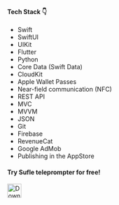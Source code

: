 #### Tech Stack 👇

- Swift
- SwiftUI
- UIKit
- Flutter
- Python
- Core Data (Swift Data)
- CloudKit
- Apple Wallet Passes
- Near-field communication (NFC)
- REST API
- MVC
- MVVM
- JSON
- Git
- Firebase
- RevenueCat
- Google AdMob
- Publishing in the AppStore

#### Try Sufle teleprompter for free!

<a href="https://apps.apple.com/app/teleprompter-sufle/id1661179941" title="Sufle – Teleprompter App">
  <img align="left" alt="Download on the AppStore" height="32" src="https://github.com/obrienser/obrienser/assets/50111192/fd8d4800-435b-4ed8-94b2-91b413f20a90">
</a>
